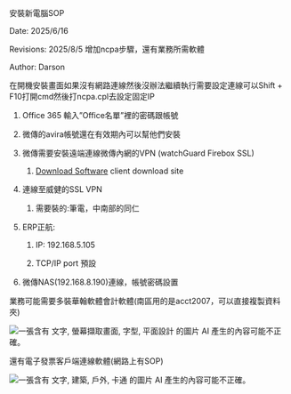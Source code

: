 安裝新電腦SOP

Date: 2025/6/16

Revisions: 2025/8/5 增加ncpa步驟，還有業務所需軟體

Author: Darson

在開機安裝畫面如果沒有網路連線然後沒辦法繼續執行需要設定連線可以Shift +
F10打開cmd然後打ncpa.cpl去設定固定IP

1.  Office 365 輸入”Office名單”裡的密碼跟帳號

2.  微傳的avira帳號還在有效期內可以幫他們安裝

3.  微傳需要安裝遠端連線微傳內網的VPN (watchGuard Firebox SSL)

    1.  [Download
        Software](https://software.watchguard.com/SoftwareDownloads?current=true&familyId=a2RVr000000bJA9MAM)
        client download site

4.  連線至威健的SSL VPN

    1.  需要裝的:筆電，中南部的同仁

5.  ERP正航:

    1.  IP: 192.168.5.105

    2.  TCP/IP port 預設

6.  微傳NAS(192.168.8.190)連線，帳號密碼設置

業務可能需要多裝華翰軟體會計軟體(南區用的是acct2007，可以直接複製資料夾)

![一張含有 文字, 螢幕擷取畫面, 字型, 平面設計 的圖片 AI
產生的內容可能不正確。](media/media/image1.png)

還有電子發票客戶端連線軟體(網路上有SOP)

![一張含有 文字, 建築, 戶外, 卡通 的圖片 AI
產生的內容可能不正確。](media/media/image2.png)

